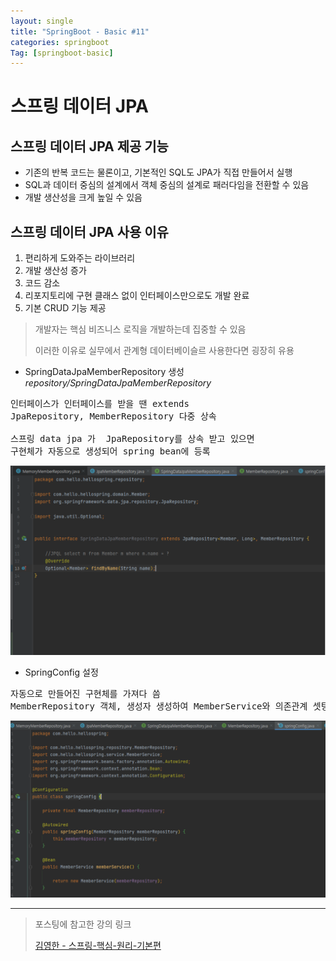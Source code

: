```yaml
---
layout: single
title: "SpringBoot - Basic #11"
categories: springboot
Tag: [springboot-basic]
---
```

# 스프링 데이터 JPA

## 스프링 데이터 JPA 제공 기능

- 기존의 반복 코드는 물론이고, 기본적인 SQL도 JPA가 직접 만들어서 실행
- SQL과 데이터 중심의 설계에서 객체 중심의 설계로 패러다임을 전환할 수 있음
- 개발 생산성을 크게 높일 수 있음


## 스프링 데이터 JPA 사용 이유

1.  편리하게 도와주는 라이브러리
2. 개발 생산성 증가
3. 코드 감소
4. 리포지토리에 구현 클래스 없이 인터페이스만으로도 개발 완료
5. 기본 CRUD 기능 제공

>   개발자는 핵심 비즈니스 로직을 개발하는데 집중할 수 있음
> 
>   이러한 이유로 실무에서 관계형 데이터베이슬르 사용한다면 굉장히 유용

* SpringDataJpaMemberRepository 생성
*repository/SpringDataJpaMemberRepository*
<pre>
인터페이스가 인터페이스를 받을 땐 extends 
JpaRepository<t=member, id= pk type>, MemberRepository 다중 상속

스프링 data jpa 가  JpaRepository를 상속 받고 있으면 
구현체가 자동으로 생성되어 spring bean에 등록
</pre>
![인터페이스 설명 이미지](/assets/images/2022-12-30-10-22-33.png)

* SpringConfig 설정
<pre>
자동으로 만들어진 구현체를 가져다 씀
MemberRepository 객체, 생성자 생성하여 MemberService와 의존관계 셋팅
</pre>
![SpringConfig.java 이미지](/assets/images/2022-12-30-10-24-20.png)

---
 > 포스팅에 참고한 강의 링크 
 >
 >[김영한 - 스프링-핵심-원리-기본편](https://www.inflearn.com/course/%EC%8A%A4%ED%94%84%EB%A7%81-%ED%95%B5%EC%8B%AC-%EC%9B%90%EB%A6%AC-%EA%B8%B0%EB%B3%B8%ED%8E%B8)